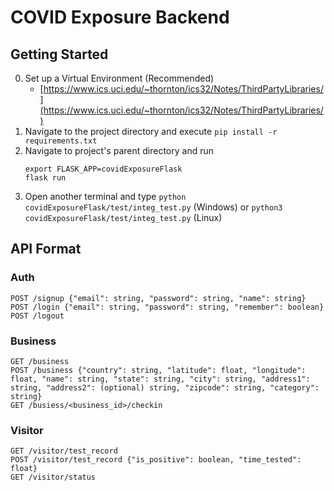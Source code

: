 # COVID Exposure Backend

## Getting Started
0. Set up a Virtual Environment (Recommended)
   + [https://www.ics.uci.edu/~thornton/ics32/Notes/ThirdPartyLibraries/](https://www.ics.uci.edu/~thornton/ics32/Notes/ThirdPartyLibraries/)
1. Navigate to the project directory and execute `pip install -r requirements.txt`
2. Navigate to project's parent directory and run
   ```
   export FLASK_APP=covidExposureFlask
   flask run
   ```
3. Open another terminal and type `python covidExposureFlask/test/integ_test.py` (Windows) or `python3 covidExposureFlask/test/integ_test.py` (Linux)

## API Format
### Auth
```
POST /signup {"email": string, "password": string, "name": string}
POST /login {"email": string, "password": string, "remember": boolean}
POST /logout
```

### Business
```
GET /business
POST /business {"country": string, "latitude": float, "longitude": float, "name": string, "state": string, "city": string, "address1": string, "address2": (optional) string, "zipcode": string, "category": string}
GET /busiess/<business_id>/checkin
```

### Visitor
```
GET /visitor/test_record
POST /visitor/test_record {"is_positive": boolean, "time_tested": float}
GET /visitor/status
```
